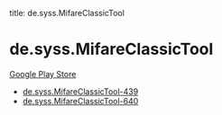 title: de.syss.MifareClassicTool
# de.syss.MifareClassicTool


[Google Play Store](https://play.google.com/store/apps/details?id=de.syss.MifareClassicTool)


* [de.syss.MifareClassicTool-439](./de.syss.MifareClassicTool-439/)
* [de.syss.MifareClassicTool-640](./de.syss.MifareClassicTool-640/)